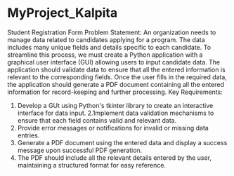 # MyProject_Kalpita
Student Registration Form
Problem Statement: An organization needs to manage data related to candidates applying for a program. The
data includes many unique fields and details specific to each candidate. To streamline this process, we must
create a Python application with a graphical user interface (GUI) allowing users to input candidate data. The
application should validate data to ensure that all the entered information is relevant to the corresponding
fields. Once the user fills in the required data, the application should generate a PDF document containing all
the entered information for record-keeping and further processing.
Key Requirements:
1. Develop a GUt using Python's tkinter library to create an interactive interface for data input.
2.1mplement data validation mechanisms to ensure that each field contains valid and relevant data.
3. Provide error messages or notifications for invalid or missing data entries.
4. Generate a PDF document using the entered data and display a success message upon successful PDF
generation.
5. The PDF should include all the relevant details entered by the user, maintaining a structured format for easy
reference.
